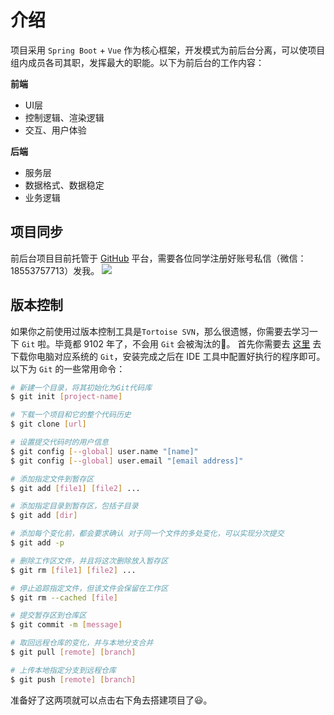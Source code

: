 # 介绍

项目采用 `Spring Boot` + `Vue` 作为核心框架，开发模式为前后台分离，可以使项目组内成员各司其职，发挥最大的职能。以下为前后台的工作内容：

**前端**

* UI层
* 控制逻辑、渲染逻辑
* 交互、用户体验

**后端**

* 服务层
* 数据格式、数据稳定
* 业务逻辑

## 项目同步

前后台项目目前托管于 [GitHub](https://github.com) 平台，需要各位同学注册好账号私信（微信：18553757713）发我。
![](http://ww1.sinaimg.cn/large/005yqb1Zgy1g0yup9a1nbj31kg0xy11a.jpg)

## 版本控制

如果你之前使用过版本控制工具是`Tortoise SVN`，那么很遗憾，你需要去学习一下 `Git` 啦。毕竟都 9102 年了，不会用 `Git` 会被淘汰的:see_no_evil:。
首先你需要去 [这里](https://git-scm.com/downloads) 去下载你电脑对应系统的 `Git`，安装完成之后在 IDE 工具中配置好执行的程序即可。以下为 `Git` 的一些常用命令：

``` bash
# 新建一个目录，将其初始化为Git代码库
$ git init [project-name]

# 下载一个项目和它的整个代码历史
$ git clone [url]

# 设置提交代码时的用户信息
$ git config [--global] user.name "[name]"
$ git config [--global] user.email "[email address]"

# 添加指定文件到暂存区
$ git add [file1] [file2] ...

# 添加指定目录到暂存区，包括子目录
$ git add [dir]

# 添加每个变化前，都会要求确认 对于同一个文件的多处变化，可以实现分次提交
$ git add -p

# 删除工作区文件，并且将这次删除放入暂存区
$ git rm [file1] [file2] ...

# 停止追踪指定文件，但该文件会保留在工作区
$ git rm --cached [file]

# 提交暂存区到仓库区
$ git commit -m [message]

# 取回远程仓库的变化，并与本地分支合并
$ git pull [remote] [branch]

# 上传本地指定分支到远程仓库
$ git push [remote] [branch]
```

准备好了这两项就可以点击右下角去搭建项目了:smiley:。
